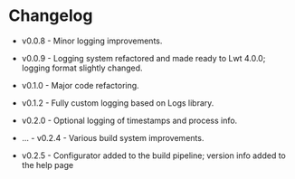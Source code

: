 # Changelog

* v0.0.8 - Minor logging improvements.

* v0.0.9 - Logging system refactored and made ready to Lwt 4.0.0;
  logging format slightly changed.

* v0.1.0 - Major code refactoring.

* v0.1.2 - Fully custom logging based on Logs library.

* v0.2.0 - Optional logging of timestamps and process info.

* ... - v0.2.4 - Various build system improvements.

* v0.2.5 - Configurator added to the build pipeline; version info
  added to the help page
